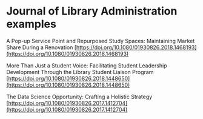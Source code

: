# Journal of Library Administration examples

A Pop-up Service Point and Repurposed Study Spaces: Maintaining Market Share During a Renovation
[https://doi.org/10.1080/01930826.2018.1468193](https://doi.org/10.1080/01930826.2018.1468193)

More Than Just a Student Voice: Facilitating Student Leadership Development Through the Library Student Liaison Program
[https://doi.org/10.1080/01930826.2018.1448650](https://doi.org/10.1080/01930826.2018.1448650)

The Data Science Opportunity: Crafting a Holistic Strategy
[https://doi.org/10.1080/01930826.2017.1412704](https://doi.org/10.1080/01930826.2017.1412704)